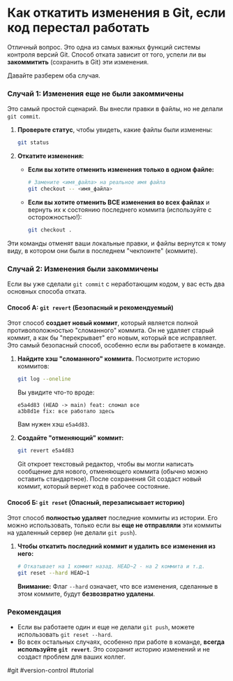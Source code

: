 # Как откатить изменения в Git, если код перестал работать

Отличный вопрос. Это одна из самых важных функций системы контроля версий Git. Способ отката зависит от того, успели ли вы **закоммитить** (сохранить в Git) эти изменения.

Давайте разберем оба случая.

### Случай 1: Изменения еще не были закоммичены

Это самый простой сценарий. Вы внесли правки в файлы, но не делали `git commit`.

1.  **Проверьте статус**, чтобы увидеть, какие файлы были изменены:
    ```bash
    git status
    ```

2.  **Откатите изменения:**
    *   **Если вы хотите отменить изменения только в одном файле:**
        ```bash
        # Замените <имя_файла> на реальное имя файла
        git checkout -- <имя_файла>
        ```

    *   **Если вы хотите отменить ВСЕ изменения во всех файлах** и вернуть их к состоянию последнего коммита (используйте с осторожностью!):
        ```bash
        git checkout .
        ```

Эти команды отменят ваши локальные правки, и файлы вернутся к тому виду, в котором они были в последнем "чекпоинте" (коммите).

### Случай 2: Изменения были закоммичены

Если вы уже сделали `git commit` с неработающим кодом, у вас есть два основных способа отката.

#### Способ А: `git revert` (Безопасный и рекомендуемый)

Этот способ **создает новый коммит**, который является полной противоположностью "сломанного" коммита. Он не удаляет старый коммит, а как бы "перекрывает" его новым, который все исправляет. Это самый безопасный способ, особенно если вы работаете в команде.

1.  **Найдите хэш "сломанного" коммита.** Посмотрите историю коммитов:
    ```bash
    git log --oneline
    ```
    Вы увидите что-то вроде:
    ```
    e5a4d83 (HEAD -> main) feat: сломал все
    a3b8d1e fix: все работало здесь
    ```
    Вам нужен хэш `e5a4d83`.

2.  **Создайте "отменяющий" коммит:**
    ```bash
    git revert e5a4d83
    ```
    Git откроет текстовый редактор, чтобы вы могли написать сообщение для нового, отменяющего коммита (обычно можно оставить стандартное). После сохранения Git создаст новый коммит, который вернет код в рабочее состояние.

#### Способ Б: `git reset` (Опасный, перезаписывает историю)

Этот способ **полностью удаляет** последние коммиты из истории. Его можно использовать, только если вы **еще не отправляли** эти коммиты на удаленный сервер (не делали `git push`).

1.  **Чтобы откатить последний коммит и удалить все изменения из него:**
    ```bash
    # Откатывает на 1 коммит назад. HEAD~2 - на 2 коммита и т.д.
    git reset --hard HEAD~1
    ```
    **Внимание:** Флаг `--hard` означает, что все изменения, сделанные в этом коммите, будут **безвозвратно удалены**.

### Рекомендация

*   Если вы работаете один и еще не делали `git push`, можете использовать `git reset --hard`.
*   Во всех остальных случаях, особенно при работе в команде, **всегда используйте `git revert`**. Это сохранит историю изменений и не создаст проблем для ваших коллег.

#git #version-control #tutorial
